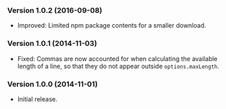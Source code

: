 ### Version 1.0.2 (2016-09-08) ###

- Improved: Limited npm package contents for a smaller download.


### Version 1.0.1 (2014-11-03) ###

- Fixed: Commas are now accounted for when calculating the available length of a
  line, so that they do not appear outside `options.maxLength`.


### Version 1.0.0 (2014-11-01) ###

- Initial release.
